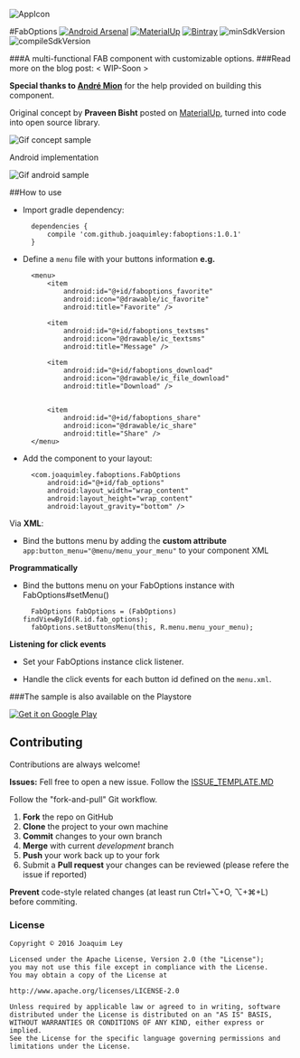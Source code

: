 ![AppIcon](../master/sample/src/main/res/mipmap-xxhdpi/ic_launcher.png) 

#FabOptions
[![Android Arsenal](https://img.shields.io/badge/Android%20Arsenal-FabOptions-brightgreen.svg?style=flat)](http://android-arsenal.com/details/1/4734)
[![MaterialUp](https://img.shields.io/badge/MaterialUp-FabOptions-blue.svg?style=flat)](https://material.uplabs.com/posts/faboptions)
[![Bintray](https://img.shields.io/badge/Bintray-v1.0.1-brightgreen.svg?style=flat)](https://bintray.com/joaquimleyapps/opensource/com.github.joaquimley%3Afaboptions/1.0.1)
![minSdkVersion](https://img.shields.io/badge/minSdkVersion-21-red.svg?style=true)
![compileSdkVersion](https://img.shields.io/badge/compileSdkVersion-25-green.svg?style=true)

###A multi-functional FAB component with customizable options.
###Read more on the blog post: < WIP-Soon >

**Special thanks to [André Mion](https://github.com/andremion)** for the help provided on building this component.


Original concept by **Praveen Bisht** posted on [MaterialUp](https://www.uplabs.com/posts/options-floating-interaction), turned into code into open source library.


![Gif concept sample](../master/art/faboptions_materialup_demo.gif)

Android implementation

![Gif android sample](../master/art/faboptions_demo.gif)


##How to use
- Import gradle dependency:

		dependencies {
	 	   	compile 'com.github.joaquimley:faboptions:1.0.1'
		}
		

- Define a `menu` file with your buttons information **e.g.**

		<menu>
		    <item
		        android:id="@+id/faboptions_favorite"
		        android:icon="@drawable/ic_favorite"
		        android:title="Favorite" />
		
		    <item
		        android:id="@+id/faboptions_textsms"
		        android:icon="@drawable/ic_textsms"
		        android:title="Message" />
		
		    <item
		        android:id="@+id/faboptions_download"
		        android:icon="@drawable/ic_file_download"
		        android:title="Download" />
		
		
		    <item
		        android:id="@+id/faboptions_share"
		        android:icon="@drawable/ic_share"
		        android:title="Share" />
		</menu>
	


- Add the component to your layout:


		<com.joaquimley.faboptions.FabOptions
			android:id="@+id/fab_options"
	     	android:layout_width="wrap_content"
	   		android:layout_height="wrap_content"
	      	android:layout_gravity="bottom" />
	       

Via **XML**:

- Bind the buttons menu by adding the  **custom attribute** `app:button_menu="@menu/menu_your_menu"` to your component XML

**Programmatically**

- Bind the buttons menu on your FabOptions instance with FabOptions#setMenu()

        FabOptions fabOptions = (FabOptions) findViewById(R.id.fab_options);
        fabOptions.setButtonsMenu(this, R.menu.menu_your_menu);
       
       

**Listening for click events**

- Set your FabOptions instance click listener.

- Handle the click events for each button id defined on the `menu.xml`.


###The sample is also available on the Playstore

[![Get it on Google Play](../master/art/google-play-badge.png)](https://play.google.com/store/apps/details?id=com.joaquimley.faboptions.sample)

## Contributing

Contributions are always welcome!

**Issues:**
Fell free to open a new issue. Follow the [ISSUE_TEMPLATE.MD](../development/ISSUE_TEMPLATE.MD)

Follow the "fork-and-pull" Git workflow.

 1. **Fork** the repo on GitHub
 2. **Clone** the project to your own machine
 3. **Commit** changes to your own branch
 4. **Merge** with current *development* branch
 5. **Push** your work back up to your fork
 7. Submit a **Pull request** your changes can be reviewed (please refere the issue if reported)

**Prevent** code-style related changes (at least run Ctrl+⌥+O, ⌥+⌘+L) before commiting.


### License

	Copyright © 2016 Joaquim Ley

	Licensed under the Apache License, Version 2.0 (the "License");
	you may not use this file except in compliance with the License.
	You may obtain a copy of the License at

	http://www.apache.org/licenses/LICENSE-2.0

	Unless required by applicable law or agreed to in writing, software
	distributed under the License is distributed on an "AS IS" BASIS,
	WITHOUT WARRANTIES OR CONDITIONS OF ANY KIND, either express or 
	implied.
	See the License for the specific language governing permissions and
	limitations under the License.
